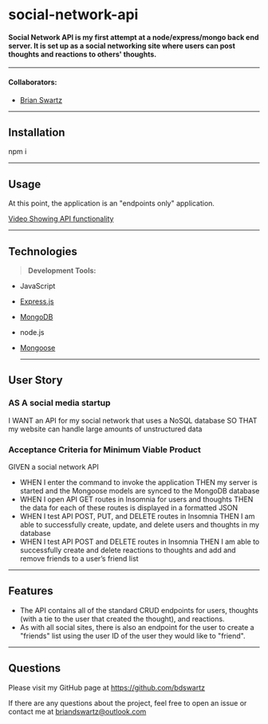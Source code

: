 # social-network-api

#### Social Network API is my first attempt at a node/express/mongo back end server.  It is set up as a social networking site where users can post thoughts and reactions to others' thoughts.

---

#### Collaborators:
*  [Brian Swartz](https://github.com/bdswartz)

---

## Installation
npm i 

---

## Usage
At this point, the application is an "endpoints only" application.  

[Video Showing API functionality](https://youtu.be/kPDeQHM88iI)

---

## Technologies

> <b>Development Tools:</b>
* JavaScript
* [Express.js](https://www.npmjs.com/package/express)
* [MongoDB](https://www.mongodb.com/)
* node.js
* [Mongoose](https://mongoosejs.com/)

  ---

## User Story
### AS A social media startup
I WANT an API for my social network that uses a NoSQL database
SO THAT my website can handle large amounts of unstructured data
    
### Acceptance Criteria for Minimum Viable Product

GIVEN a social network API
*  WHEN I enter the command to invoke the application
    THEN my server is started and the Mongoose models are synced to the MongoDB database
*  WHEN I open API GET routes in Insomnia for users and thoughts
    THEN the data for each of these routes is displayed in a formatted JSON
*  WHEN I test API POST, PUT, and DELETE routes in Insomnia
    THEN I am able to successfully create, update, and delete users and thoughts in my database
*  WHEN I test API POST and DELETE routes in Insomnia
    THEN I am able to successfully create and delete reactions to thoughts and add and remove friends to a user’s friend list
 
---

## Features
-  The API contains all of the standard CRUD endpoints for users, thoughts (with a tie to the user that created the thought), and reactions.
-  As with all social sites, there is also an endpoint for the user to create a "friends" list using the user ID of the user they would like to "friend".

---

## Questions
Please visit my GitHub page
at https://github.com/bdswartz

If there are any questions about the project,
feel free to open an issue or contact me at briandswartz@outlook.com